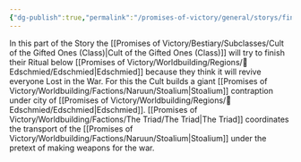 ```yaml
---
{"dg-publish":true,"permalink":"/promises-of-victory/general/storys/final-sacrifice/","title":"Final Sacrifice","noteIcon":"Arc","created":"2023-01-25T02:26:52.978+01:00","updated":"2023-03-29T21:25:00.378+02:00"}
---
```


In this part of the Story the [[Promises of Victory/Bestiary/Subclasses/Cult of the Gifted Ones (Class)\|Cult of the Gifted Ones (Class)]] will try to finish their Ritual below [[Promises of Victory/Worldbuilding/Regions/🏰Edschmied/Edschmied\|Edschmied]] because they think it will revive everyone Lost in the War.
For this the Cult builds a giant [[Promises of Victory/Worldbuilding/Factions/Naruun/Stoalium\|Stoalium]] contraption under city of [[Promises of Victory/Worldbuilding/Regions/🏰Edschmied/Edschmied\|Edschmied]]. [[Promises of Victory/Worldbuilding/Factions/The Triad/The Triad\|The Triad]] coordinates the transport of the [[Promises of Victory/Worldbuilding/Factions/Naruun/Stoalium\|Stoalium]] under the pretext of making weapons for the war.  